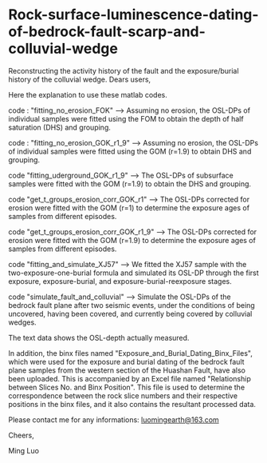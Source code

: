 # Rock-surface-luminescence-dating-of-bedrock-fault-scarp-and-colluvial-wedge
Reconstructing the activity history of the fault and the exposure/burial history of the colluvial wedge.
Dears users,

Here the explanation to use these matlab codes.

code : "fitting_no_erosion_FOK"
--> Assuming no erosion, the OSL-DPs of individual samples were fitted using the FOM to obtain the depth of half saturation (DHS) and grouping.

code : "fitting_no_erosion_GOK_r1_9"
--> Assuming no erosion, the OSL-DPs of individual samples were fitted using the GOM (r=1.9) to obtain DHS and grouping.

code "fitting_uderground_GOK_r1_9"
--> The OSL-DPs of subsurface samples were fitted with the GOM (r=1.9) to obtain the DHS and grouping.

code "get_t_groups_erosion_corr_GOK_r1"
--> The OSL-DPs corrected for erosion were fitted with the GOM (r=1)  to determine the exposure ages of samples from different episodes.

code "get_t_groups_erosion_corr_GOK_r1_9"
--> The OSL-DPs corrected for erosion were fitted with the GOM (r=1.9) to determine the exposure ages of samples from different episodes.

code "fitting_and_simulate_XJ57"
--> We fitted the XJ57 sample with the two-exposure-one-burial formula and simulated its OSL-DP through the first exposure, exposure-burial, and exposure-burial-reexposure stages.

code "simulate_fault_and_colluvial"
--> Simulate the OSL-DPs of the bedrock fault plane after two seismic events, under the conditions of being uncovered, having been covered, and currently being covered by colluvial wedges.

The text data shows the OSL-depth actually measured.

In addition, the binx files named "Exposure_and_Burial_Dating_Binx_Files", which were used for the exposure and burial dating of the bedrock fault plane samples from the western section of the Huashan Fault, have also been uploaded. This is accompanied by an Excel file named "Relationship between Slices No. and Binx Position". This file is used to determine the correspondence between the rock slice numbers and their respective positions in the binx files, and it also contains the resultant processed data.


Please contact me for any informations: luomingearth@163.com

Cheers,

Ming Luo
